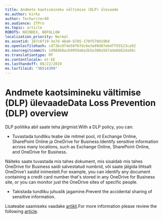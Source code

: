 ```yaml
---
title: Andmete kaotsimineku vältimise (DLP) ülevaade
ms.author: kirks
author: Techwriter40
ms.audience: ITPro
ms.topic: article
ROBOTS: NOINDEX, NOFOLLOW
localization_priority: Normal
ms.assetid: 187c6f19-3e7d-48a0-b785-170f578419b9
ms.openlocfilehash: cd73bc8f4e56f6fdc6e3e09d87eb4ff55523ca92
ms.sourcegitcommit: 1d98db8acb9959aba3b5e308a567ade6b62da56c
ms.translationtype: MT
ms.contentlocale: et-EE
ms.lasthandoff: 08/22/2019
ms.locfileid: "36514399"
---
```

# <a name="data-loss-prevention-dlp-overview"></a><span data-ttu-id="afedc-102">Andmete kaotsimineku vältimise (DLP) ülevaade</span><span class="sxs-lookup"><span data-stu-id="afedc-102">Data Loss Prevention (DLP) overview</span></span>

<span data-ttu-id="afedc-103">DLP poliitika abil saate teha järgmist:</span><span class="sxs-lookup"><span data-stu-id="afedc-103">With a DLP policy, you can:</span></span>

- <span data-ttu-id="afedc-104">Tuvastada tundliku teabe üle mitmel pool, nt Exchange Online, SharePoint Online ja OneDrive for Business.</span><span class="sxs-lookup"><span data-stu-id="afedc-104">Identify sensitive information across many locations, such as Exchange Online, SharePoint Online, and OneDrive for Business.</span></span>


<span data-ttu-id="afedc-105">Näiteks saate tuvastada mis tahes dokument, mis sisaldab mis tahes OneDrive for Business saidi salvestatud numbrid, või saate jälgida lihtsalt OneDrive'i saidid inimestelt.</span><span class="sxs-lookup"><span data-stu-id="afedc-105">For example, you can identify any document containing a credit card number that's stored in any OneDrive for Business site, or you can monitor just the OneDrive sites of specific people.</span></span>

- <span data-ttu-id="afedc-106">Takistada tundliku juhuslik jagamine.</span><span class="sxs-lookup"><span data-stu-id="afedc-106">Prevent the accidental sharing of sensitive information.</span></span>


<span data-ttu-id="afedc-107">Lisateabe saamiseks vaadake [artikli](https://docs.microsoft.com/office365/securitycompliance/data-loss-prevention-policies).</span><span class="sxs-lookup"><span data-stu-id="afedc-107">For more information please review the following [article](https://docs.microsoft.com/office365/securitycompliance/data-loss-prevention-policies).</span></span>

